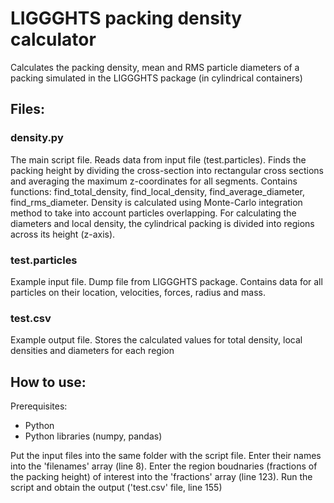 # LIGGGHTS packing density calculator

Calculates the packing density, mean and RMS particle diameters of a packing simulated in the LIGGGHTS package (in cylindrical containers)

## Files:

### density.py
The main script file. Reads data from input file (test.particles). Finds the packing height by dividing the cross-section into rectangular cross sections and averaging the maximum z-coordinates for all segments. Contains functions: find_total_density, find_local_density, find_average_diameter, find_rms_diameter. Density is calculated using Monte-Carlo integration method to take into account particles overlapping. For calculating the diameters and local density, the cylindrical packing is divided into regions across its height (z-axis). 

### test.particles
Example input file. Dump file from LIGGGHTS package. Contains data for all particles on their location, velocities, forces, radius and mass. 

### test.csv
Example output file. Stores the calculated values for total density, local densities and diameters for each region

## How to use:

Prerequisites:
- Python
- Python libraries (numpy, pandas)

Put the input files into the same folder with the script file. Enter their names into the 'filenames' array (line 8). Enter the region boudnaries (fractions of the packing height) of interest into the 'fractions' array (line 123). Run the script and obtain the output ('test.csv' file, line 155)
